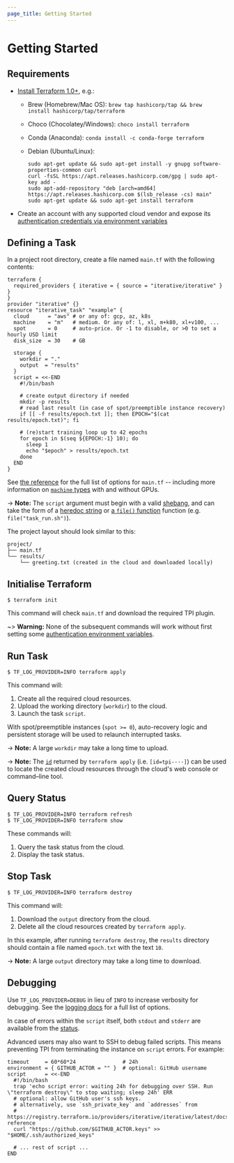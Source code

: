 ```yaml
---
page_title: Getting Started
---
```


# Getting Started

## Requirements

- [Install Terraform 1.0+](https://learn.hashicorp.com/tutorials/terraform/install-cli#install-terraform), e.g.:

  - Brew (Homebrew/Mac OS): `brew tap hashicorp/tap && brew install hashicorp/tap/terraform`
  - Choco (Chocolatey/Windows): `choco install terraform`
  - Conda (Anaconda): `conda install -c conda-forge terraform`
  - Debian (Ubuntu/Linux):

    ```console
    sudo apt-get update && sudo apt-get install -y gnupg software-properties-common curl
    curl -fsSL https://apt.releases.hashicorp.com/gpg | sudo apt-key add -
    sudo apt-add-repository "deb [arch=amd64] https://apt.releases.hashicorp.com $(lsb_release -cs) main"
    sudo apt-get update && sudo apt-get install terraform
    ```

- Create an account with any supported cloud vendor and expose its [authentication credentials via environment variables][authentication]

[authentication]: https://registry.terraform.io/providers/iterative/iterative/latest/docs/guides/authentication

## Defining a Task

In a project root directory, create a file named `main.tf` with the following contents:

```hcl
terraform {
  required_providers { iterative = { source = "iterative/iterative" } }
}
provider "iterative" {}
resource "iterative_task" "example" {
  cloud      = "aws" # or any of: gcp, az, k8s
  machine    = "m"   # medium. Or any of: l, xl, m+k80, xl+v100, ...
  spot       = 0     # auto-price. Or -1 to disable, or >0 to set a hourly USD limit
  disk_size  = 30    # GB

  storage {
    workdir = "."
    output  = "results"
  }
  script = <<-END
    #!/bin/bash

    # create output directory if needed
    mkdir -p results
    # read last result (in case of spot/preemptible instance recovery)
    if [[ -f results/epoch.txt ]]; then EPOCH="$(cat results/epoch.txt)"; fi

    # (re)start training loop up to 42 epochs
    for epoch in $(seq ${EPOCH:-1} 10); do
      sleep 1
      echo "$epoch" > results/epoch.txt
    done
  END
}
```

See [the reference](https://registry.terraform.io/providers/iterative/iterative/latest/docs/resources/task#argument-reference) for the full list of options for `main.tf` -- including more information on [`machine` types](https://registry.terraform.io/providers/iterative/iterative/latest/docs/resources/task#machine-type) with and without GPUs.

-> **Note:** The `script` argument must begin with a valid [shebang](<https://en.wikipedia.org/wiki/Shebang_(Unix)>), and can take the form of a [heredoc string](https://www.terraform.io/docs/language/expressions/strings.html#heredoc-strings) or [a `file()` function](https://www.terraform.io/docs/language/functions/file.html) function (e.g. `file("task_run.sh")`).

The project layout should look similar to this:

```
project/
├── main.tf
└── results/
    └── greeting.txt (created in the cloud and downloaded locally)
```

## Initialise Terraform

```console
$ terraform init
```

This command will check `main.tf` and download the required TPI plugin.

~> **Warning:** None of the subsequent commands will work without first setting some [authentication environment variables][authentication].

## Run Task

```console
$ TF_LOG_PROVIDER=INFO terraform apply
```

This command will:

1. Create all the required cloud resources.
2. Upload the working directory (`workdir`) to the cloud.
3. Launch the task `script`.

With spot/preemptible instances (`spot >= 0`), auto-recovery logic and persistent storage will be used to relaunch interrupted tasks.

-> **Note:** A large `workdir` may take a long time to upload.

-> **Note:** The [`id`](https://registry.terraform.io/providers/iterative/iterative/latest/docs/resources/task#id) returned by `terraform apply` (i.e. `[id=tpi-···]`) can be used to locate the created cloud resources through the cloud's web console or command–line tool.

## Query Status

```console
$ TF_LOG_PROVIDER=INFO terraform refresh
$ TF_LOG_PROVIDER=INFO terraform show
```

These commands will:

1. Query the task status from the cloud.
2. Display the task status.

## Stop Task

```console
$ TF_LOG_PROVIDER=INFO terraform destroy
```

This command will:

1. Download the `output` directory from the cloud.
2. Delete all the cloud resources created by `terraform apply`.

In this example, after running `terraform destroy`, the `results` directory should contain a file named `epoch.txt` with the text `10`.

-> **Note:** A large `output` directory may take a long time to download.

## Debugging

Use `TF_LOG_PROVIDER=DEBUG` in lieu of `INFO` to increase verbosity for debugging. See the [logging docs](https://www.terraform.io/plugin/log/managing) for a full list of options.

In case of errors within the `script` itself, both `stdout` and `stderr` are available from the [status](#query-status).

Advanced users may also want to SSH to debug failed scripts. This means preventing TPI from terminating the instance on `script` errors. For example:

```hcl
timeout     = 60*60*24               # 24h
environment = { GITHUB_ACTOR = "" }  # optional: GitHub username
script      = <<-END
  #!/bin/bash
  trap 'echo script error: waiting 24h for debugging over SSH. Run \"terraform destroy\" to stop waiting; sleep 24h' ERR
  # optional: allow GitHub user's ssh keys.
  # alternatively, use `ssh_private_key` and `addresses` from
  # https://registry.terraform.io/providers/iterative/iterative/latest/docs/resources/task#attribute-reference
  curl "https://github.com/$GITHUB_ACTOR.keys" >> "$HOME/.ssh/authorized_keys"

  # ... rest of script ...
END
```
